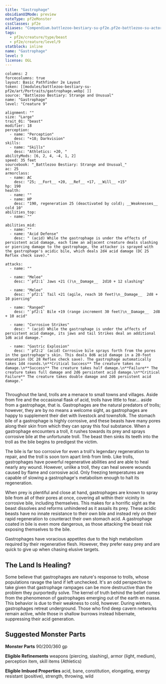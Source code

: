 ```yaml
---
title: "Gastrophage"
obsidianUIMode: preview
noteType: pf2eMonster
cssClasses: pf2e
aliases: "Compendium.battlezoo-bestiary-su-pf2e.pf2e-battlezoo-su-actors.Actor.eh6RYMcli24fAhmu" 
tags:
  - pf2e/creature/type/beast
  - pf2e/creature/level/9
statblock: inline
name: "Gastrophage"
level: 9
license: OGL
---
```


```statblock
columns: 2
forcecolumns: true
layout: Basic Pathfinder 2e Layout
token: [[modules/battlezoo-bestiary-su-pf2e/art/Portraits/gastrophage.webp| ]]
source: "Battlezoo Bestiary: Strange and Unusual"
name: "Gastrophage"
level: "Creature 9"

alignment: ""
size: "Large"
trait_01: "beast"
modifier: 18
perception:
  - name: "Perception"
    desc: "+18; Darkvision"
skills:
  - name: "Skills"
    desc: "Athletics: +20, "
abilityMods: [6, 2, 4, -4, 1, 2]
speed: 35 feet
sourcebook: "_Battlezoo Bestiary: Strange and Unusual_"
ac: 25
armorclass:
  - name: AC
    desc: "25; __Fort__ +20, __Ref__ +17, __Will__ +15"
hp: 190
health:
  - name: ""
  - name: HP
    desc: "190, regeneration 25 (deactivated by cold); __Weaknesses__ cold 10"
abilities_top:
  - name: ""

abilities_mid:
  - name: ""
  - name: "Acid Defense"
    desc: " (acid) While the gastrophage is under the effects of persistent acid damage, each time an adjacent creature deals slashing or piercing damage to the gastrophage, the attacker is sprayed with the gastrophage's acidic bile, which deals 2d4 acid damage (DC 25 Reflex check save)."

attacks:
  - name: ""

  - name: "Melee"
    desc: "`pf2:1` Jaws +21 ()\n__Damage__  2d10 + 12 slashing"

  - name: "Melee"
    desc: "`pf2:1` Tail +21 (agile, reach 10 feet)\n__Damage__  2d8 + 10 piercing"

  - name: "Ranged"
    desc: "`pf2:1` Bile +19 (range increment 30 feet)\n__Damage__  2d8 + 10 acid"

  - name: "Corrosive Strikes"
    desc: " (acid) While the gastrophage is under the affects of persistent acid damage, its jaws and tail Strikes deal an additional 1d6 acid damage."

  - name: "Gastric Explosion"
    desc: "`pf2:2` (acid) Corrosive bile sprays forth from the pores in the gastrophage's skin. This deals 8d6 acid damage in a 20-foot emanation (DC 28 Reflex check save). The gastrophage automatically takes 1d4 rounds.\n**Critical Success** The creature takes no damage.\n**Success** The creature takes half damage.\n**Failure** The creature takes full damage and 2d6 persistent acid damage.\n**Critical Failure** The creature takes double damage and 2d6 persistent acid damage."
 
```



Throughout the land, trolls are a menace to small towns and villages. Aside from fire and the occasional flask of acid, trolls have little to fear... aside from a gastrophage, that is. Gastrophages are the natural predators of trolls; however, they are by no means a welcome sight, as gastrophages are happy to supplement their diet with livestock and townsfolk. The stomach bile of a gastrophage is highly corrosive, and these beasts have many pores along their skin from which they can spray this foul substance. When a gastrophage encounters a troll, it rushes towards its prey and sprays corrosive bile at the unfortunate troll. The beast then sinks its teeth into the troll as the bile begins to predigest the victim.

The bile is far too corrosive for even a troll's legendary regeneration to repair, and the troll is soon torn apart limb from limb. Like trolls, gastrophages have powerful regenerative abilities and are able to heal nearly any wound. However, unlike a troll, they can heal severe wounds caused by flame and corrosive acid. Only freezing temperatures are capable of slowing a gastrophage's metabolism enough to halt its regeneration.

When prey is plentiful and close at hand, gastrophages are known to spray bile from all of their pores at once, covering all within their vicinity in corrosive bile, including themselves. This makes for a horrific sight as the beast dissolves and reforms unhindered as it assails its prey. These acidic beasts have no innate resistance to their own bile and instead rely on their rapid regeneration to counteract their own stomach acid. A gastrophage coated in bile is even more dangerous, as those attacking the beast risk exposing themselves to the bile.

Gastrophages have voracious appetites due to the high metabolism required by their regenerative flesh. However, they prefer easy prey and are quick to give up when chasing elusive targets.

## The Land Is Healing?

Some believe that gastrophages are nature's response to trolls, whose populations ravage the land if left unchecked. It's an odd perspective to take given that gastrophage rampages can be more destructive than the problem they purportedly solve. The kernel of truth behind the belief comes from the phenomenon of gastrophages emerging out of the earth en masse. This behavior is due to their weakness to cold, however. During winters, gastrophages retreat underground. Those who find deep cavern networks remain active, while those in shallow burrows instead hibernate, suppressing their acid generation.

## Suggested Monster Parts

**Monster Parts** 90/200/360 gp

**Eligible Refinements** weapons (piercing, slashing), armor (light, medium), perception item, skill items (Athletics)

**Eligible Imbued Properties** acid, bane, constitution, elongating, energy resistant (positive), strength, throwing, wild
